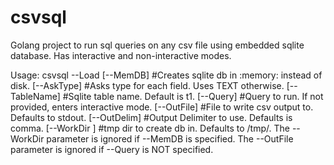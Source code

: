 # csvsql

Golang project to run sql queries on any csv file using embedded sqlite database.  Has interactive and non-interactive modes.

Usage: csvsql  --Load    <csvfile>
              [--MemDB]             #Creates sqlite db in :memory: instead of disk.
              [--AskType]           #Asks type for each field. Uses TEXT otherwise.
              [--TableName]         #Sqlite table name.  Default is t1.
              [--Query]             #Query to run. If not provided, enters interactive mode.
              [--OutFile]           #File to write csv output to. Defaults to stdout.
              [--OutDelim]          #Output Delimiter to use. Defaults is comma.
              [--WorkDir <workdir>] #tmp dir to create db in. Defaults to /tmp/.
The --WorkDir parameter is ignored if --MemDB is specified.
The --OutFile parameter is ignored if --Query is NOT specified.
